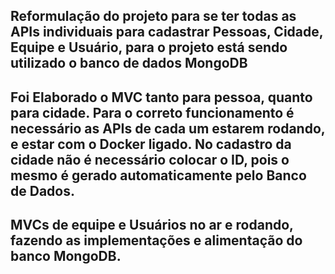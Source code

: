 Reformulação do projeto para se ter todas as APIs individuais para cadastrar Pessoas, Cidade, Equipe e Usuário, para o projeto está sendo utilizado o banco de dados MongoDB
-------------------------------------------------------------------------------------------------------------------------------------------------------------------------
Foi Elaborado o MVC tanto para pessoa, quanto para cidade. Para o correto funcionamento é necessário as APIs de cada um estarem rodando, e estar com o Docker ligado.
No cadastro da cidade não é necessário colocar o ID, pois o mesmo é gerado automaticamente pelo Banco de Dados.
-------------------------------------------------------------------------------------------------------------------------------------------------------------------------
MVCs de equipe e Usuários no ar e rodando, fazendo as implementações e alimentação do banco MongoDB.
-------------------------------------------------------------------------------------------------------------------------------------------------------------------------
